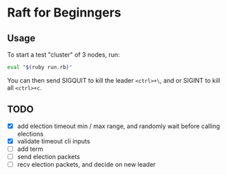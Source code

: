 # Raft for Beginngers

## Usage
To start a test "cluster" of 3 nodes, run:

```bash
eval "$(ruby run.rb)"
```

You can then send SIGQUIT to kill the leader `<ctrl>+\`, and or SIGINT to kill all `<ctrl>+c`.

## TODO

- [x] add election timeout min / max range, and randomly wait before calling elections
- [x] validate timeout cli inputs
- [ ] add term
- [ ] send election packets
- [ ] recv election packets, and decide on new leader
